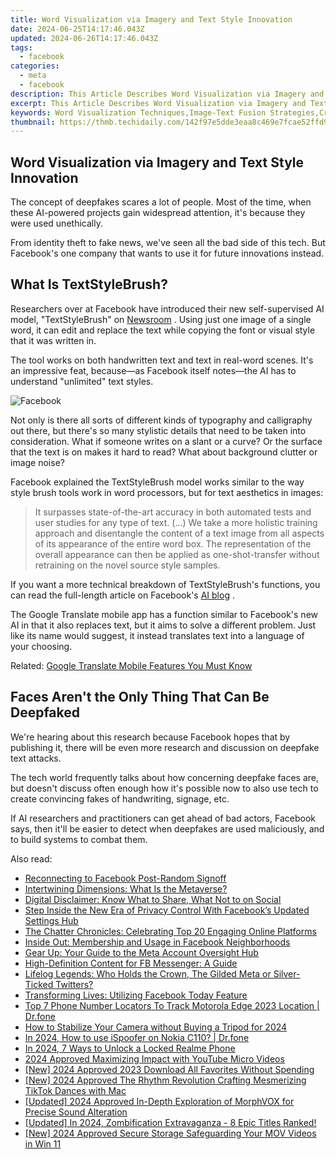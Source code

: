 ```yaml
---
title: Word Visualization via Imagery and Text Style Innovation
date: 2024-06-25T14:17:46.043Z
updated: 2024-06-26T14:17:46.043Z
tags:
  - facebook
categories:
  - meta
  - facebook
description: This Article Describes Word Visualization via Imagery and Text Style Innovation
excerpt: This Article Describes Word Visualization via Imagery and Text Style Innovation
keywords: Word Visualization Techniques,Image-Text Fusion Strategies,Creative Language Expression,Visual Communication Methods,Imagery in Writing Style,Textual Imagery Innovations,Stylistic Content Design
thumbnail: https://thmb.techidaily.com/142f97e5dde3eaa8c469e7fcae52ffd9c48a3f3c6447b480a9b0d3148ed090af.jpeg
---
```


## Word Visualization via Imagery and Text Style Innovation

 The concept of deepfakes scares a lot of people. Most of the time, when these AI-powered projects gain widespread attention, it's because they were used unethically.

 From identity theft to fake news, we've seen all the bad side of this tech. But Facebook's one company that wants to use it for future innovations instead.

## What Is TextStyleBrush?

 Researchers over at Facebook have introduced their new self-supervised AI model, "TextStyleBrush" on [Newsroom](https://about.fb.com/news/2021/06/ai-can-now-emulate-text-style-in-images-in-one-shot-using-just-a-single-word/) . Using just one image of a single word, it can edit and replace the text while copying the font or visual style that it was written in.

 The tool works on both handwritten text and text in real-word scenes. It's an impressive feat, because—as Facebook itself notes—the AI has to understand "unlimited" text styles.

![Facebook](https://static1.makeuseofimages.com/wordpress/wp-content/uploads/2021/06/facebook-textstylebrush-examples.png)

 Not only is there all sorts of different kinds of typography and calligraphy out there, but there's so many stylistic details that need to be taken into consideration. What if someone writes on a slant or a curve? Or the surface that the text is on makes it hard to read? What about background clutter or image noise?

 Facebook explained the TextStyleBrush model works similar to the way style brush tools work in word processors, but for text aesthetics in images:

> It surpasses state-of-the-art accuracy in both automated tests and user studies for any type of text. (...) We take a more holistic training approach and disentangle the content of a text image from all aspects of its appearance of the entire word box. The representation of the overall appearance can then be applied as one-shot-transfer without retraining on the novel source style samples.

 If you want a more technical breakdown of TextStyleBrush's functions, you can read the full-length article on Facebook's [AI blog](https://ai.facebook.com/blog/ai-can-now-emulate-text-style-in-images-in-one-shot-using-just-a-single-word) .

 The Google Translate mobile app has a function similar to Facebook's new AI in that it also replaces text, but it aims to solve a different problem. Just like its name would suggest, it instead translates text into a language of your choosing.

 Related: [Google Translate Mobile Features You Must Know](https://www.makeuseof.com/tag/google-translate-mobile-features/)

## Faces Aren't the Only Thing That Can Be Deepfaked

 We're hearing about this research because Facebook hopes that by publishing it, there will be even more research and discussion on deepfake text attacks.

 The tech world frequently talks about how concerning deepfake faces are, but doesn't discuss often enough how it's possible now to also use tech to create convincing fakes of handwriting, signage, etc.

 If AI researchers and practitioners can get ahead of bad actors, Facebook says, then it'll be easier to detect when deepfakes are used maliciously, and to build systems to combat them.


<ins class="adsbygoogle"
     style="display:block"
     data-ad-format="autorelaxed"
     data-ad-client="ca-pub-7571918770474297"
     data-ad-slot="1223367746"></ins>



<ins class="adsbygoogle"
     style="display:block"
     data-ad-client="ca-pub-7571918770474297"
     data-ad-slot="8358498916"
     data-ad-format="auto"
     data-full-width-responsive="true"></ins>

<span class="atpl-alsoreadstyle">Also read:</span>
<div><ul>
<li><a href="https://facebook.techidaily.com/reconnecting-to-facebook-post-random-signoff/"><u>Reconnecting to Facebook Post-Random Signoff</u></a></li>
<li><a href="https://facebook.techidaily.com/intertwining-dimensions-what-is-the-metaverse/"><u>Intertwining Dimensions: What Is the Metaverse?</u></a></li>
<li><a href="https://facebook.techidaily.com/digital-disclaimer-know-what-to-share-what-not-to-on-social/"><u>Digital Disclaimer: Know What to Share, What Not to on Social</u></a></li>
<li><a href="https://facebook.techidaily.com/step-inside-the-new-era-of-privacy-control-with-facebooks-updated-settings-hub/"><u>Step Inside the New Era of Privacy Control With Facebook’s Updated Settings Hub</u></a></li>
<li><a href="https://facebook.techidaily.com/the-chatter-chronicles-celebrating-top-20-engaging-online-platforms/"><u>The Chatter Chronicles: Celebrating Top 20 Engaging Online Platforms</u></a></li>
<li><a href="https://facebook.techidaily.com/inside-out-membership-and-usage-in-facebook-neighborhoods/"><u>Inside Out: Membership and Usage in Facebook Neighborhoods</u></a></li>
<li><a href="https://facebook.techidaily.com/gear-up-your-guide-to-the-meta-account-oversight-hub/"><u>Gear Up: Your Guide to the Meta Account Oversight Hub</u></a></li>
<li><a href="https://facebook.techidaily.com/high-definition-content-for-fb-messenger-a-guide/"><u>High-Definition Content for FB Messenger: A Guide</u></a></li>
<li><a href="https://facebook.techidaily.com/lifelog-legends-who-holds-the-crown-the-gilded-meta-or-silver-ticked-twitters/"><u>Lifelog Legends: Who Holds the Crown, The Gilded Meta or Silver-Ticked Twitters?</u></a></li>
<li><a href="https://facebook.techidaily.com/transforming-lives-utilizing-facebook-today-feature/"><u>Transforming Lives: Utilizing Facebook Today Feature</u></a></li>
<li><a href="https://android-location-track.techidaily.com/top-7-phone-number-locators-to-track-motorola-edge-2023-location-drfone-by-drfone-virtual-android/"><u>Top 7 Phone Number Locators To Track Motorola Edge 2023 Location | Dr.fone</u></a></li>
<li><a href="https://youtube-help.techidaily.com/how-to-stabilize-your-camera-without-buying-a-tripod-for-2024/"><u>How to Stabilize Your Camera without Buying a Tripod for 2024</u></a></li>
<li><a href="https://android-pokemon-go.techidaily.com/in-2024-how-to-use-ispoofer-on-nokia-c110-drfone-by-drfone-virtual-android/"><u>In 2024, How to use iSpoofer on Nokia C110? | Dr.fone</u></a></li>
<li><a href="https://easy-unlock-android.techidaily.com/in-2024-7-ways-to-unlock-a-locked-realme-phone-by-drfone-android/"><u>In 2024, 7 Ways to Unlock a Locked Realme Phone</u></a></li>
<li><a href="https://youtube-help.techidaily.com/2024-approved-maximizing-impact-with-youtube-micro-videos/"><u>2024 Approved  Maximizing Impact with YouTube Micro Videos</u></a></li>
<li><a href="https://facebook-videos.techidaily.com/new-2024-approved-2023-download-all-favorites-without-spending/"><u>[New] 2024 Approved  2023  Download All Favorites Without Spending</u></a></li>
<li><a href="https://tiktok-clips.techidaily.com/new-2024-approved-the-rhythm-revolution-crafting-mesmerizing-tiktok-dances-with-mac/"><u>[New] 2024 Approved  The Rhythm Revolution  Crafting Mesmerizing TikTok Dances with Mac</u></a></li>
<li><a href="https://vp-tips.techidaily.com/updated-2024-approved-in-depth-exploration-of-morphvox-for-precise-sound-alteration/"><u>[Updated] 2024 Approved  In-Depth Exploration of MorphVOX for Precise Sound Alteration</u></a></li>
<li><a href="https://desktop-recording.techidaily.com/1716069056997-updated-in-2024-zombification-extravaganza-8-epic-titles-ranked/"><u>[Updated] In 2024, Zombification Extravaganza - 8 Epic Titles Ranked!</u></a></li>
<li><a href="https://video-screen-grab.techidaily.com/new-2024-approved-secure-storage-safeguarding-your-mov-videos-in-win-11/"><u>[New] 2024 Approved  Secure Storage  Safeguarding Your MOV Videos in Win 11</u></a></li>
</ul></div>
